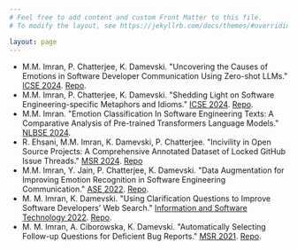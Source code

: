 ```yaml
---
# Feel free to add content and custom Front Matter to this file.
# To modify the layout, see https://jekyllrb.com/docs/themes/#overriding-theme-defaults

layout: page
---
```


- M.M. Imran, P. Chatterjee, K. Damevski. "Uncovering the Causes of Emotions in Software Developer Communication Using Zero-shot LLMs." 
  [ICSE 2024](documents/Emotion_Cause_SE.pdf).
  [Repo](https://github.com/vcu-swim-lab/SE-Emotion-Cause-Replication).
- M.M. Imran, P. Chatterjee, K. Damevski. "Shedding Light on Software Engineering-specific Metaphors and Idioms." 
  [ICSE 2024](documents/Figurative_Language_SE.pdf).
  [Repo](https://github.com/vcu-swim-lab/SE-Figurative-Language).
- M.M. Imran. "Emotion Classification In Software Engineering Texts: A Comparative Analysis of Pre-trained Transformers Language Models." [NLBSE 2024](documents/Emotion_SE_LLM.pdf).
- R. Ehsani, M.M. Imran, K. Damevski, P. Chatterjee. "Incivility in Open Source Projects: A Comprehensive Annotated Dataset of Locked GitHub Issue Threads." 
  [MSR 2024](documents/Emotion_SE_LLM.pdf).
  [Repo](https://github.com/vcu-swim-lab/incivility-dataset)
- M.M. Imran, Y. Jain, P. Chatterjee, K. Damevski. "Data Augmentation for Improving Emotion Recognition in Software Engineering Communication." 
  [ASE 2022](documents/Emotion_SE_Data_Augmentation.pdf).
  [Repo](https://github.com/vcu-swim-lab/SE-Emotion-Study).
- M. M. Imran, K. Damevski. "Using Clarification Questions to Improve Software Developers’ Web Search." 
  [Information and Software Technology 2022](documents/Web_CQ.pdf).
  [Repo](https://github.com/vcu-swim-lab/Query-Expansion-Questions).
- M. M. Imran, A. Ciborowska, K. Damevski. "Automatically Selecting Follow-up Questions for Deficient Bug Reports."
  [MSR 2021](documents/BugAutoQ.pdf).
  [Repo](https://github.com/vcu-swim-lab/BugAutoQ).
